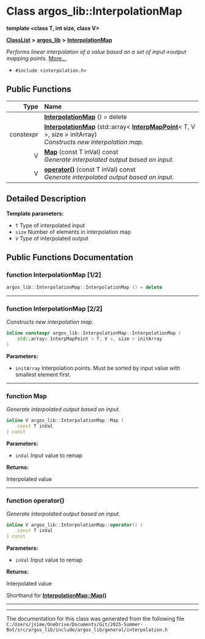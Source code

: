 

# Class argos\_lib::InterpolationMap

**template &lt;class T, int size, class V&gt;**



[**ClassList**](annotated.md) **>** [**argos\_lib**](namespaceargos__lib.md) **>** [**InterpolationMap**](classargos__lib_1_1_interpolation_map.md)



_Performs linear interpolation of a value based on a set of input-&gt;output mapping points._ [More...](#detailed-description)

* `#include <interpolation.h>`





































## Public Functions

| Type | Name |
| ---: | :--- |
|   | [**InterpolationMap**](#function-interpolationmap-12) () = delete<br> |
|  constexpr | [**InterpolationMap**](#function-interpolationmap-22) (std::array&lt; [**InterpMapPoint**](structargos__lib_1_1_interp_map_point.md)&lt; T, V &gt;, size &gt; initArray) <br>_Constructs new interpolation map._  |
|  V | [**Map**](#function-map) (const T inVal) const<br>_Generate interpolated output based on input._  |
|  V | [**operator()**](#function-operator()) (const T inVal) const<br>_Generate interpolated output based on input._  |




























## Detailed Description




**Template parameters:**


* `T` Type of interpolated input 
* `size` Number of elements in interpolation map 
* `V` Type of interpolated output 




    
## Public Functions Documentation




### function InterpolationMap [1/2]

```C++
argos_lib::InterpolationMap::InterpolationMap () = delete
```




<hr>



### function InterpolationMap [2/2]

_Constructs new interpolation map._ 
```C++
inline constexpr argos_lib::InterpolationMap::InterpolationMap (
    std::array< InterpMapPoint < T, V >, size > initArray
) 
```





**Parameters:**


* `initArray` Interpolation points. Must be sorted by input value with smallest element first. 




        

<hr>



### function Map 

_Generate interpolated output based on input._ 
```C++
inline V argos_lib::InterpolationMap::Map (
    const T inVal
) const
```





**Parameters:**


* `inVal` Input value to remap 



**Returns:**

Interpolated value 





        

<hr>



### function operator() 

_Generate interpolated output based on input._ 
```C++
inline V argos_lib::InterpolationMap::operator() (
    const T inVal
) const
```





**Parameters:**


* `inVal` Input value to remap 



**Returns:**

Interpolated value   


Shorthand for [**InterpolationMap::Map()**](classargos__lib_1_1_interpolation_map.md#function-map) 


        

<hr>

------------------------------
The documentation for this class was generated from the following file `C:/Users/jsime/OneDrive/Documents/Git/2025-Summer-Bot/src/argos_lib/include/argos_lib/general/interpolation.h`

